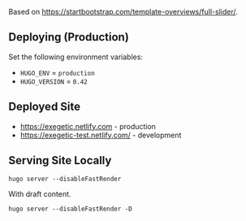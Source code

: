 Based on https://startbootstrap.com/template-overviews/full-slider/.

## Deploying (Production)

Set the following environment variables:

- `HUGO_ENV` = `production`
- `HUGO_VERSION` = `0.42`

## Deployed Site

- <https://exegetic.netlify.com> - production
- <https://exegetic-test.netlify.com/> - development

## Serving Site Locally

```
hugo server --disableFastRender
```

With draft content.

```
hugo server --disableFastRender -D
```
